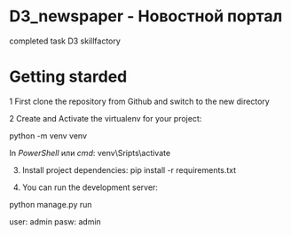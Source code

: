 # D3_newspaper - Новостной портал
completed task D3 skillfactory

# Getting starded

1 First clone the repository from Github and switch to the new directory

2 Create and Activate the virtualenv for your project:

python -m venv venv

In _PowerShell_ или _cmd_:  venv\Sripts\activate

3. Install project dependencies:
 pip install -r requirements.txt

4. You can run the development server:

python manage.py run

user: admin pasw: admin
